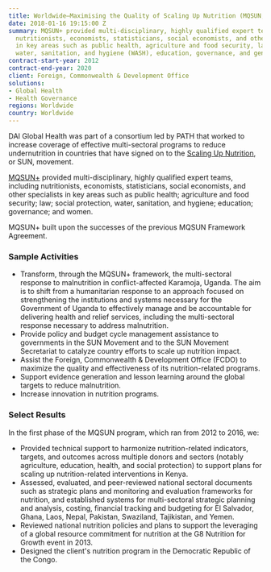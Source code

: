 ```yaml
---
title: Worldwide—Maximising the Quality of Scaling Up Nutrition (MQSUN, MQSUN+) Framework
date: 2018-01-16 19:15:00 Z
summary: MQSUN+ provided multi-disciplinary, highly qualified expert teams, including
  nutritionists, economists, statisticians, social economists, and other specialists
  in key areas such as public health, agriculture and food security, law, social protection,
  water, sanitation, and hygiene (WASH), education, governance, and gender.
contract-start-year: 2012
contract-end-year: 2020
client: Foreign, Commonwealth & Development Office
solutions:
- Global Health
- Health Governance
regions: Worldwide
country: Worldwide
---
```


DAI Global Health was part of a consortium led by PATH that worked to increase coverage of effective multi-sectoral programs to reduce undernutrition in countries that have signed on to the [Scaling Up Nutrition](http://scalingupnutrition.org), or SUN, movement.

[MQSUN+](https://mqsunplus.path.org/) provided multi-disciplinary, highly qualified expert teams, including nutritionists, economists, statisticians, social economists, and other specialists in key areas such as public health; agriculture and food security; law; social protection, water, sanitation, and hygiene; education; governance; and women.

MQSUN+ built upon the successes of the previous MQSUN Framework Agreement.

### Sample Activities

* Transform, through the MQSUN+ framework, the multi-sectoral response to malnutrition in conflict-affected Karamoja, Uganda. The aim is to shift from a humanitarian response to an approach focused on strengthening the institutions and systems necessary for the Government of Uganda to effectively manage and be accountable for delivering health and relief services, including the multi-sectoral response necessary to address malnutrition.
* Provide policy and budget cycle management assistance to governments in the SUN Movement and to the SUN Movement Secretariat to catalyze country efforts to scale up nutrition impact.
* Assist the Foreign, Commonwealth & Development Office (FCDO) to maximize the quality and effectiveness of its nutrition-related programs.
* Support evidence generation and lesson learning around the global targets to reduce malnutrition.
* Increase innovation in nutrition programs.

### Select Results

In the first phase of the MQSUN program, which ran from 2012 to 2016, we:

* Provided technical support to harmonize nutrition-related indicators, targets, and outcomes across multiple donors and sectors (notably agriculture, education, health, and social protection) to support plans for scaling up nutrition-related interventions in Kenya.
* Assessed, evaluated, and peer-reviewed national sectoral documents such as strategic plans and monitoring and evaluation frameworks for nutrition, and established systems for multi-sectoral strategic planning and analysis, costing, financial tracking and budgeting for El Salvador, Ghana, Laos, Nepal, Pakistan, Swaziland, Tajikistan, and Yemen.
* Reviewed national nutrition policies and plans to support the leveraging of a global resource commitment for nutrition at the G8 Nutrition for Growth event in 2013.
* Designed the client's nutrition program in the Democratic Republic of the Congo.
